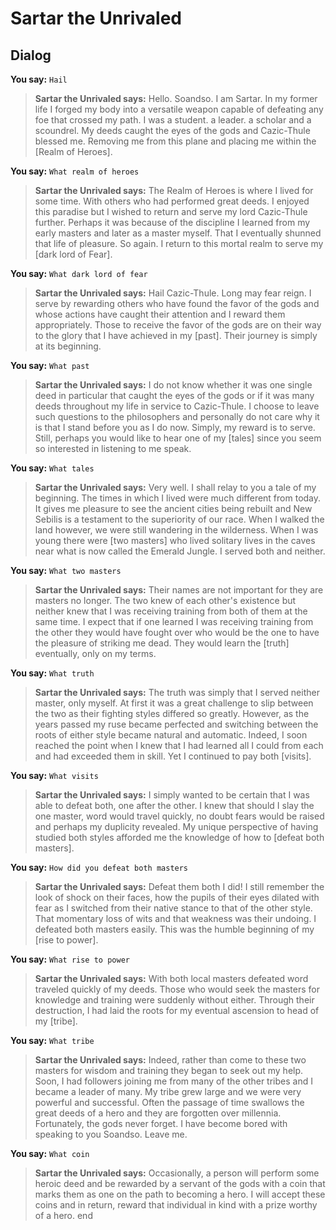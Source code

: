 # Sartar the Unrivaled


## Dialog

**You say:** `Hail`



>**Sartar the Unrivaled says:** Hello. Soandso. I am Sartar. In my former life I forged my body into a versatile weapon capable of defeating any foe that crossed my path. I was a student. a leader. a scholar and a scoundrel. My deeds caught the eyes of the gods and Cazic-Thule blessed me. Removing me from this plane and placing me within the [Realm of Heroes].

**You say:** `What realm of heroes`



>**Sartar the Unrivaled says:** The Realm of Heroes is where I lived for some time. With others who had performed great deeds. I enjoyed this paradise but I wished to return and serve my lord Cazic-Thule further. Perhaps it was because of the discipline I learned from my early masters and later as a master myself. That I eventually shunned that life of pleasure. So again. I return to this mortal realm to serve my [dark lord of Fear].

**You say:** `What dark lord of fear`



>**Sartar the Unrivaled says:** Hail Cazic-Thule. Long may fear reign. I serve by rewarding others who have found the favor of the gods and whose actions have caught their attention and I reward them appropriately. Those to receive the favor of the gods are on their way to the glory that I have achieved in my [past]. Their journey is simply at its beginning.

**You say:** `What past`



>**Sartar the Unrivaled says:** I do not know whether it was one single deed in particular that caught the eyes of the gods or if it was many deeds throughout my life in service to Cazic-Thule. I choose to leave such questions to the philosophers and personally do not care why it is that I stand before you as I do now. Simply, my reward is to serve. Still, perhaps you would like to hear one of my [tales] since you seem so interested in listening to me speak.

**You say:** `What tales`



>**Sartar the Unrivaled says:** Very well. I shall relay to you a tale of my beginning. The times in which I lived were much different from today. It gives me pleasure to see the ancient cities being rebuilt and New Sebilis is a testament to the superiority of our race. When I walked the land however, we were still wandering in the wilderness. When I was young there were [two masters] who lived solitary lives in the caves near what is now called the Emerald Jungle. I served both and neither.

**You say:** `What two masters`



>**Sartar the Unrivaled says:** Their names are not important for they are masters no longer. The two knew of each other's existence but neither knew that I was receiving training from both of them at the same time. I expect that if one learned I was receiving training from the other they would have fought over who would be the one to have the pleasure of striking me dead. They would learn the [truth] eventually, only on my terms.

**You say:** `What truth`



>**Sartar the Unrivaled says:** The truth was simply that I served neither master, only myself. At first it was a great challenge to slip between the two as their fighting styles differed so greatly. However, as the years passed my ruse became perfected and switching between the roots of either style became natural and automatic. Indeed, I soon reached the point when I knew that I had learned all I could from each and had exceeded them in skill. Yet I continued to pay both [visits].

**You say:** `What visits`



>**Sartar the Unrivaled says:** I simply wanted to be certain that I was able to defeat both, one after the other. I knew that should I slay the one master, word would travel quickly, no doubt fears would be raised and perhaps my duplicity revealed. My unique perspective of having studied both styles afforded me the knowledge of how to [defeat both masters].

**You say:** `How did you defeat both masters`



>**Sartar the Unrivaled says:** Defeat them both I did! I still remember the look of shock on their faces, how the pupils of their eyes dilated with fear as I switched from their native stance to that of the other style. That momentary loss of wits and that weakness was their undoing. I defeated both masters easily. This was the humble beginning of my [rise to power].

**You say:** `What rise to power`



>**Sartar the Unrivaled says:** With both local masters defeated word traveled quickly of my deeds. Those who would seek the masters for knowledge and training were suddenly without either. Through their destruction, I had laid the roots for my eventual ascension to head of my [tribe].

**You say:** `What tribe`



>**Sartar the Unrivaled says:** Indeed, rather than come to these two masters for wisdom and training they began to seek out my help. Soon, I had followers joining me from many of the other tribes and I became a leader of many. My tribe grew large and we were very powerful and successful. Often the passage of time swallows the great deeds of a hero and they are forgotten over millennia. Fortunately, the gods never forget. I have become bored with speaking to you Soandso. Leave me.

**You say:** `What coin`



>**Sartar the Unrivaled says:** Occasionally, a person will perform some heroic deed and be rewarded by a servant of the gods with a coin that marks them as one on the path to becoming a hero. I will accept these coins and in return, reward that individual in kind with a prize worthy of a hero.
end





